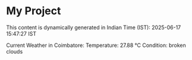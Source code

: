 # My Project

This content is dynamically generated in Indian Time (IST): 2025-06-17 15:47:27 IST


Current Weather in Coimbatore:
Temperature: 27.88 °C
Condition: broken clouds
